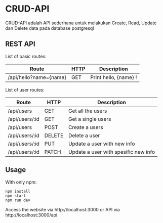 # CRUD-API
CRUD-API adalah API sederhana untuk melakukan Create, Read, Update dan Delete data pada database postgresql

## REST API
List of basic routes:

Route | HTTP | Description
----- | ---- | -----------
/api/hello?name={name} | GET | Print hello, {name} !

List of user routes:

Route | HTTP | Description
----- | ---- | -----------
/api/users | GET | Get all the users
/api/users/:id | GET | Get a single users
/api/users | POST | Create a users
/api/users/:id | DELETE | Delete a user
/api/users/:id | PUT | Update a user with new info
/api/users/:id | PATCH | Update a user with spesific new info

## Usage
With only npm:

```
npm install
npm start
npm run dev
```

Access the website via http://localhost:3000 or API via http://localhost:3000/api
